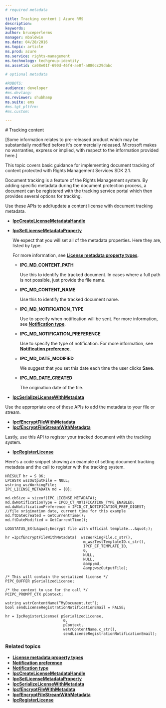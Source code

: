 ```yaml
---
# required metadata

title: Tracking content | Azure RMS
description:
keywords:
author: bruceperlerms
manager: mbaldwin
ms.date: 04/28/2016
ms.topic: article
ms.prod: azure
ms.service: rights-management
ms.technology: techgroup-identity
ms.assetid: ca08e01f-690d-46f4-ae0f-a880cc29dabc

# optional metadata

#ROBOTS:
audience: developer
#ms.devlang:
ms.reviewer: shubhamp
ms.suite: ems
#ms.tgt_pltfrm:
#ms.custom:

---
```


﻿# Tracking content

\[Some information relates to pre-released product which may be substantially modified before it's commercially released. Microsoft makes no warranties, express or implied, with respect to the information provided here.\]

This topic covers basic guidance for implementing document tracking of content protected with Rights Management Services SDK 2.1.

Document tracking is a feature of the Rights Management system. By adding specific metadata during the document protection process, a document can be registered with the tracking service portal which then provides several options for tracking.

Use these APIs to add/update a content license with document tracking metadata.

-   [**IpcCreateLicenseMetadataHandle**](xref:msipc.ipccreatelicensemetadatahandle)
-   [**IpcSetLicenseMetadataProperty**](xref:msipc.ipcsetlicensemetadataproperty)

    We expect that you will set all of the metadata properties. Here they are, listed by type.

    For more information, see [**License metadata property types**](xref:msipc.license_metadata_property_types).

    -   **IPC\_MD\_CONTENT\_PATH**

        Use this to identify the tracked document. In cases where a full path is not possible, just provide the file name.

    -   **IPC\_MD\_CONTENT\_NAME**

        Use this to identify the tracked document name.

    -   **IPC\_MD\_NOTIFICATION\_TYPE**

        Use to specify when notification will be sent. For more information, see [**Notification type**](xref:msipc.notification_type).

    -   **IPC\_MD\_NOTIFICATION\_PREFERENCE**

        Use to specify the type of notification. For more information, see [**Notification preference**](xref:msipc.notification_preference).

    -   **IPC\_MD\_DATE\_MODIFIED**

        We suggest that you set this date each time the user clicks **Save**.

    -   **IPC\_MD\_DATE\_CREATED**

        The origination date of the file.

-   [**IpcSerializeLicenseWithMetadata**](xref:msipc.ipcserializelicensemetadata)

Use the appropriate one of these APIs to add the metadata to your file or stream.

-   [**IpcfEncryptFileWithMetadata**](xref:msipc.ipcfencryptfilewithmetadata)
-   [**IpcfEncryptFileStreamWithMetadata**](xref:msipc.ipcfencryptfilestreamwithmetadata)

Lastly, use this API to register your tracked document with the tracking system.

-   [**IpcRegisterLicense**](xref:msipc.ipcregisterlicense)

Here's a code snippet showing an example of setting document tracking metadata and the call to register with the tracking system.



    HRESULT hr = S_OK;
    LPCWSTR wszOutputFile = NULL;
    wstring wszWorkingFile;
    IPC_LICENSE_METADATA md = {0};

    md.cbSize = sizeof(IPC_LICENSE_METADATA);
    md.dwNotificationType = IPCD_CT_NOTIFICATION_TYPE_ENABLED;
    md.dwNotificationPreference = IPCD_CT_NOTIFICATION_PREF_DIGEST;
    //file origination date, current time for this example
    md.ftDateCreated = GetCurrentTime();
    md.ftDateModified = GetCurrentTime();

    LOGSTATUS_EX(L&quot;Encrypt file with official template...&quot;);

    hr =IpcfEncryptFileWithMetadata(  wszWorkingFile.c_str(),
                                       m_wszTestTemplateID.c_str(),
                                       IPCF_EF_TEMPLATE_ID,
                                       0,
                                       NULL,
                                       NULL,
                                       &amp;md,
                                       &amp;wszOutputFile);

    /* This will contain the serialized license */
    PIPC_BUFFER pSerializedLicense;

    /* the context to use for the call */
    PCIPC_PROMPT_CTX pContext;

    wstring wstrContentName(“MyDocument.txt”);
    bool sendLicenseRegistrationNotificationEmail = FALSE;

    hr = IpcRegisterLicense( pSerializedLicense,
                              0,
                              pContext,
                              wstrContentName.c_str(),
                              sendLicenseRegistrationNotificationEmail);


### Related topics


* [**License metadata property types**](xref:msipc.license_metadata_property_types)
* [**Notification preference**](xref:msipc.notification_preference)
* [**Notification type**](xref:msipc.notification_type)
* [**IpcCreateLicenseMetadataHandle**](xref:msipc.ipccreatelicensemetadatahandle)
* [**IpcSetLicenseMetadataProperty**](xref:msipc.ipcsetlicensemetadataproperty)
* [**IpcSerializeLicenseWithMetadata**](xref:msipc.ipcserializelicensemetadata)
* [**IpcfEncryptFileWithMetadata**](xref:msipc.ipcfencryptfilewithmetadata)
* [**IpcfEncryptFileStreamWithMetadata**](xref:msipc.ipcfencryptfilestreamwithmetadata)
* [**IpcRegisterLicense**](xref:msipc.ipcregisterlicense)
 

 

